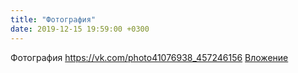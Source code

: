 ```yaml
---
title: "Фотография"
date: 2019-12-15 19:59:00 +0300
---
```


Фотография
<a class="vk-attach" href="https://vk.com/photo41076938_457246156">https://vk.com/photo41076938_457246156</a>
<a class="vk-attach" href="https://vk.com/photo41076938_457246156">Вложение</a>
